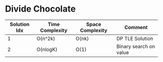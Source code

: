 # Divide Chocolate

| Solution Idx | Time Complexity | Space Complexity | Comment                |
| ------------ | --------------- | ---------------- | ---------------------- |
| 1            | O(n^2k)         | O(nk)            | DP TLE Solution        |
| 2            | O(nlogK)        | O(1)             | Binary search on value |
